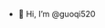 - 👋 Hi, I’m @guoqi520


<!---
guoqi520/guoqi520 is a ✨ special ✨ repository because its `README.md` (this file) appears on your GitHub profile.
You can click the Preview link to take a look at your changes.
--->
